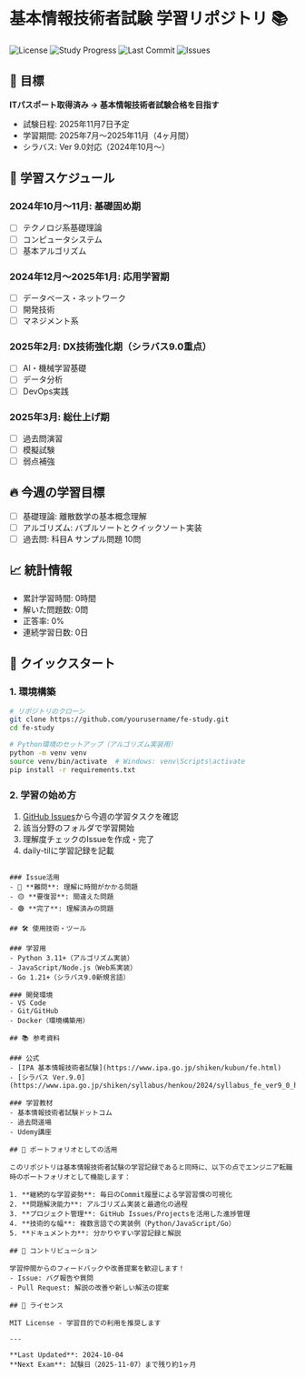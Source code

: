 # 基本情報技術者試験 学習リポジトリ 📚

![License](https://img.shields.io/badge/license-MIT-blue.svg)
![Study Progress](https://img.shields.io/badge/進捗-0%25-red.svg)
![Last Commit](https://img.shields.io/github/last-commit/yourusername/fe-study)
![Issues](https://img.shields.io/github/issues/yourusername/fe-study)

## 🎯 目標

**ITパスポート取得済み → 基本情報技術者試験合格を目指す**

- 試験日程: 2025年11月7日予定
- 学習期間: 2025年7月〜2025年11月（4ヶ月間）
- シラバス: Ver 9.0対応（2024年10月〜）




## 📅 学習スケジュール

### 2024年10月〜11月: 基礎固め期
- [ ] テクノロジ系基礎理論
- [ ] コンピュータシステム
- [ ] 基本アルゴリズム

### 2024年12月〜2025年1月: 応用学習期
- [ ] データベース・ネットワーク
- [ ] 開発技術
- [ ] マネジメント系

### 2025年2月: DX技術強化期（シラバス9.0重点）
- [ ] AI・機械学習基礎
- [ ] データ分析
- [ ] DevOps実践

### 2025年3月: 総仕上げ期
- [ ] 過去問演習
- [ ] 模擬試験
- [ ] 弱点補強

## 🔥 今週の学習目標

- [ ] 基礎理論: 離散数学の基本概念理解
- [ ] アルゴリズム: バブルソートとクイックソート実装
- [ ] 過去問: 科目A サンプル問題 10問

## 📈 統計情報

- 累計学習時間: 0時間
- 解いた問題数: 0問
- 正答率: 0%
- 連続学習日数: 0日

## 🚀 クイックスタート

### 1. 環境構築
```bash
# リポジトリのクローン
git clone https://github.com/yourusername/fe-study.git
cd fe-study

# Python環境のセットアップ（アルゴリズム実装用）
python -m venv venv
source venv/bin/activate  # Windows: venv\Scripts\activate
pip install -r requirements.txt
```

### 2. 学習の始め方
1. [GitHub Issues](https://github.com/yourusername/fe-study/issues)から今週の学習タスクを確認
2. 該当分野のフォルダで学習開始
3. 理解度チェックのIssueを作成・完了
4. daily-tilに学習記録を記載


```

### Issue活用
- 🔴 **難問**: 理解に時間がかかる問題
- 🟡 **要復習**: 間違えた問題
- 🟢 **完了**: 理解済みの問題

## 🛠 使用技術・ツール

### 学習用
- Python 3.11+（アルゴリズム実装）
- JavaScript/Node.js（Web系実装）
- Go 1.21+（シラバス9.0新規言語）

### 開発環境
- VS Code
- Git/GitHub
- Docker（環境構築用）

## 📚 参考資料

### 公式
- [IPA 基本情報技術者試験](https://www.ipa.go.jp/shiken/kubun/fe.html)
- [シラバス Ver.9.0](https://www.ipa.go.jp/shiken/syllabus/henkou/2024/syllabus_fe_ver9_0_henkou.pdf)

### 学習教材
- 基本情報技術者試験ドットコム
- 過去問道場
- Udemy講座

## 🎯 ポートフォリオとしての活用

このリポジトリは基本情報技術者試験の学習記録であると同時に、以下の点でエンジニア転職時のポートフォリオとして機能します：

1. **継続的な学習姿勢**: 毎日のCommit履歴による学習習慣の可視化
2. **問題解決能力**: アルゴリズム実装と最適化の過程
3. **プロジェクト管理**: GitHub Issues/Projectsを活用した進捗管理
4. **技術的な幅**: 複数言語での実装例（Python/JavaScript/Go）
5. **ドキュメント力**: 分かりやすい学習記録と解説

## 🤝 コントリビューション

学習仲間からのフィードバックや改善提案を歓迎します！
- Issue: バグ報告や質問
- Pull Request: 解説の改善や新しい解法の提案

## 📄 ライセンス

MIT License - 学習目的での利用を推奨します

---

**Last Updated**: 2024-10-04
**Next Exam**: 試験日（2025-11-07）まで残り約1ヶ月